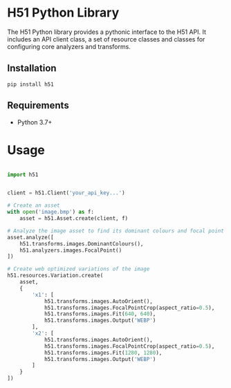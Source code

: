 # H51 Python Library

The H51 Python library provides a pythonic interface to the H51 API. It includes an API client class, a set of resource classes and classes for configuring core analyzers and transforms.


## Installation

```
pip install h51
```

## Requirements

- Python 3.7+


# Usage

```Python

import h51


client = h51.Client('your_api_key...')

# Create an asset
with open('image.bmp') as f:
    asset = h51.Asset.create(client, f)

# Analyze the image asset to find its dominant colours and focal point
asset.analyze([
    h51.transforms.images.DominantColours(),
    h51.analyzers.images.FocalPoint()
])

# Create web optimized variations of the image
h51.resources.Variation.create(
    asset,
    {
        'x1': [
            h51.transforms.images.AutoOrient(),
            h51.transforms.images.FocalPointCrop(aspect_ratio=0.5),
            h51.transforms.images.Fit(640, 640),
            h51.transforms.images.Output('WEBP')
        ],
        'x2': [
            h51.transforms.images.AutoOrient(),
            h51.transforms.images.FocalPointCrop(aspect_ratio=0.5),
            h51.transforms.images.Fit(1280, 1280),
            h51.transforms.images.Output('WEBP')
        ]
    }
])

```
